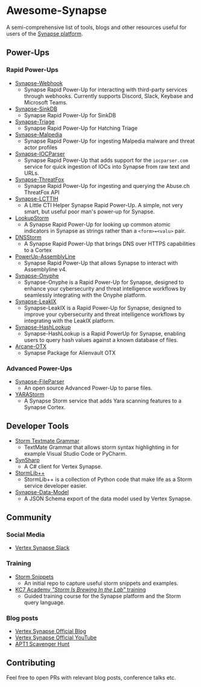 # Awesome-Synapse
A semi-comprehensive list of tools, blogs and other resources useful for users of the [Synapse platform](https://github.com/vertexproject/synapse). 

## Power-Ups

### Rapid Power-Ups

- [Synapse-Webhook](https://github.com/captainGeech42/synapse-webhook)
  - Synapse Rapid Power-Up for interacting with third-party services through webhooks. Currently supports Discord, Slack, Keybase and Microsoft Teams.
- [Synapse-SinkDB](https://github.com/captainGeech42/synapse-sinkdb)
  - Synapse Rapid Power-Up for SinkDB
- [Synapse-Triage](https://github.com/captainGeech42/synapse-triage)
  - Synapse Rapid Power-Up for Hatching Triage
- [Synapse-Malpedia](https://github.com/EXC3L-ONE/synapse-malpedia)
  - Synapse Rapid Power-Up for ingesting Malpedia malware and threat actor profiles 
- [Synapse-IOCParser](https://github.com/EXC3L-ONE/synapse-iocparser)
  - Synapse Rapid Power-Up that adds support for the `iocparser.com` service for quick ingestion of IOCs into Synapse from raw text and URLs.
- [Synapse-ThreatFox](https://github.com/EXC3L-ONE/synapse-threatfox)
  - Synapse Rapid Power-Up for ingesting and querying the Abuse.ch ThreatFox API
- [Synapse-LCTTIH](https://github.com/stvrsxz/synapse-lctih)
  - A Little CTI Helper Synapse Rapid Power-Up. A simple, not very smart, but useful poor man's power-up for Synapse. 
- [LookupStorm](https://github.com/gormaniac/stormlibpp/tree/main/src/pkgs/lookup-storm)
  - A Synapse Rapid Power-Up for looking up common atomic indicators in Synapse as strings rather than a `<form>=<valu>` pair.
- [DNSStorm](https://github.com/gormaniac/stormlibpp/tree/main/src/pkgs/dnsstorm)
  - A Synapse Rapid Power-Up that brings DNS over HTTPS capabilities to a Cortex
- [PowerUp-AssemblyLine](https://github.com/usaa/powerup-assemblyline)
  - Synapse Rapid Power-Up that allows Synapse to interact with Assemblyline v4.
- [Synapse-Onyphe](https://github.com/ancailliau/synapse-onyphe)
  - Synapse-Onyphe is a Rapid Power-Up for Synapse, designed to enhance your cybersecurity and threat intelligence workflows by seamlessly integrating with the Onyphe platform.
- [Synapse-LeakIX](https://github.com/ancailliau/synapse-leakix)
  - Synapse-LeakIX is a Rapid Power-Up for Synapse, designed to improve your cybersecurity and threat intelligence workflows by integrating with the LeakIX platform.
- [Synapse-HashLookup](https://github.com/ancailliau/synapse-hashlookup)
  - Synapse-HashLookup is a Rapid PowerUp for Synapse, enabling users to query hash values against a known database of files.
- [Arcane-OTX](https://github.com/schrodyn/arcane-otx)
  - Synapse Package for Alienvault OTX

### Advanced Power-Ups
- [Synapse-FileParser](https://github.com/captainGeech42/synapse-fileparser)
  - An open source Advanced Power-Up to parse files.
- [YARAStorm](https://github.com/gormaniac/yarastorm)
  - A Synapse Storm service that adds Yara scanning features to a Synapse Cortex. 

## Developer Tools
- [Storm Textmate Grammar](https://github.com/jeroenvda/storm-textmate-grammar)
  - TextMate Grammar that allows storm syntax highlighting in for example Visual Studio Code or PyCharm.
- [SynSharp](https://github.com/ancailliau/SynSharp)
  - A C# client for Vertex Synapse.
- [StormLib++](https://github.com/gormaniac/stormlibpp)
  - StormLib++ is a collection of Python code that make life as a Storm service developer easier.
- [Synapse-Data-Model](https://github.com/ancailliau/synapse-data-model)
  - A JSON Schema export of the data model used by Vertex Synapse.
 


## Community

### Social Media
- [Vertex Synapse Slack](https://v.vtx.lk/slack)

### Training
- [Storm Snippets](https://github.com/vertexproject/storm-snippets)
  - An initial repo to capture useful storm snippets and examples.
- [KC7 Academy _"Storm Is Brewing In the Lab"_ training](https://scoreboard.kc7cyber.com/modules/CWC)
  - Guided training course for the Synapse platform and the Storm query language.

### Blog posts
- [Vertex Synapse Official Blog](https://vertex.link/blog)
- [Vertex Synapse Official YouTube](https://www.youtube.com/@vtxproject/videos)
- [APT1 Scavenger Hunt](https://docsend.com/view/76di35ysrpkhrkmj)

## Contributing
Feel free to open PRs with relevant blog posts, conference talks etc. 
